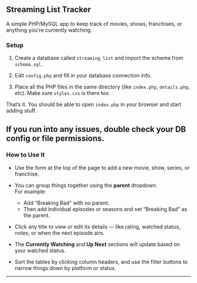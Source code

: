 ## Streaming List Tracker

A simple PHP/MySQL app to keep track of movies, shows, franchises, or anything you're currently watching.

### Setup

1. Create a database called `streaming_list` and import the schema from `schema.sql`.

2. Edit `config.php` and fill in your database connection info.

3. Place all the PHP files in the same directory (like `index.php`, `details.php`, etc). Make sure `styles.css` is there too.

That’s it. You should be able to open `index.php` in your browser and start adding stuff.

If you run into any issues, double check your DB config or file permissions.
---

### How to Use It

- Use the form at the top of the page to add a new movie, show, series, or franchise.

- You can group things together using the **parent** dropdown.  
  For example:
  - Add “Breaking Bad” with no parent.
  - Then add individual episodes or seasons and set “Breaking Bad” as the parent.

- Click any title to view or edit its details — like rating, watched status, notes, or when the next episode airs.

- The **Currently Watching** and **Up Next** sections will update based on your watched status.

- Sort the tables by clicking column headers, and use the filter buttons to narrow things down by platform or status.

---
